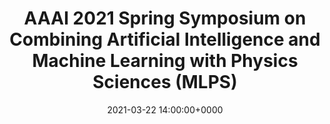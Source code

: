 ---
layout: page
title: AAAI 2021 Spring Symposium on Combining Artificial Intelligence and Machine Learning with Physics Sciences (MLPS)
date: 2021-03-22 14:00:00+0000
description: "Learning Dynamical Systems that Generalize Across Environments"
site: https://sites.google.com/view/aaai-mlps
---